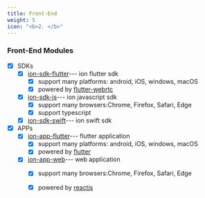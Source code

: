 ```yaml
---
title: Front-End
weight: 5
icon: "<b>2. </b>"
---
```


### Front-End Modules
  - [x] SDKs
    - [x] [ion-sdk-flutter](https://github.com/pion/ion-sdk-flutter)--- ion flutter sdk
        - [x] support many platforms: android, iOS, windows, macOS
        - [x] powered by [flutter-webrtc](https://github.com/flutter-webrtc/flutter-webrtc)
    - [x] [ion-sdk-js](https://github.com/pion/ion-sdk-js)--- ion javascript sdk
        - [x] support many browsers:Chrome, Firefox, Safari, Edge
        - [x] support typescript
    - [x] [ion-sdk-swift](https://github.com/pion/ion-sdk-swift)--- ion swift sdk
  - [x] APPs
    - [x] [ion-app-flutter](https://github.com/pion/ion-app-flutter)--- flutter application
        - [x] support many platforms: android, iOS, windows, macOS
        - [x] powered by [flutter](https://flutter.dev)
    - [x] [ion-app-web](https://github.com/pion/ion-app-web)--- web application
        - [x] support many browsers:Chrome, Firefox, Safari, Edge
        - [x] powered by [reactjs](https://reactjs.org)



